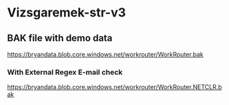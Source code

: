 # Vizsgaremek-str-v3

## BAK file with demo data 
https://bryandata.blob.core.windows.net/workrouter/WorkRouter.bak

### With External Regex E-mail check
https://bryandata.blob.core.windows.net/workrouter/WorkRouter.NETCLR.bak
